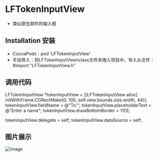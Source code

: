 # LFTokenInputView

* 类似原生邮件的输入框

## Installation 安装

* CocoaPods：pod 'LFTokenInputView'
* 手动导入：将LFTokenInputView\class文件夹拽入项目中，导入头文件：#import "LFTokenInputView.h"

## 调用代码

LFTokenInputView *tokenInputView = [[LFTokenInputView alloc] initWithFrame:CGRectMake(0, 100, self.view.bounds.size.width, 44)];
tokenInputView.fieldName = @"To:";
tokenInputView.placeholderText = @"Enter a name";
tokenInputView.drawBottomBorder = YES;

tokenInputView.delegate = self;
tokenInputView.dataSource = self;


## 图片展示

![image](https://github.com/lincf0912/LFTokenInputView/blob/master/ScreenShots/screenshot.gif)
